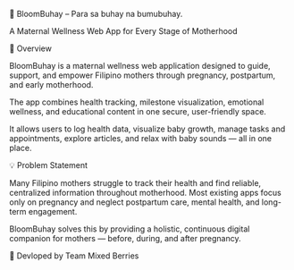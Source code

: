 🌸 BloomBuhay – Para sa buhay na bumubuhay.

A Maternal Wellness Web App for Every Stage of Motherhood

🩷 Overview

BloomBuhay is a maternal wellness web application designed to guide, support, and empower Filipino mothers through pregnancy, postpartum, and early motherhood.

The app combines health tracking, milestone visualization, emotional wellness, and educational content in one secure, user-friendly space.

It allows users to log health data, visualize baby growth, manage tasks and appointments, explore articles, and relax with baby sounds — all in one place.

💡 Problem Statement

Many Filipino mothers struggle to track their health and find reliable, centralized information throughout motherhood.
Most existing apps focus only on pregnancy and neglect postpartum care, mental health, and long-term engagement.

BloomBuhay solves this by providing a holistic, continuous digital companion for mothers — before, during, and after pregnancy.

🥷 Devloped by Team Mixed Berries

